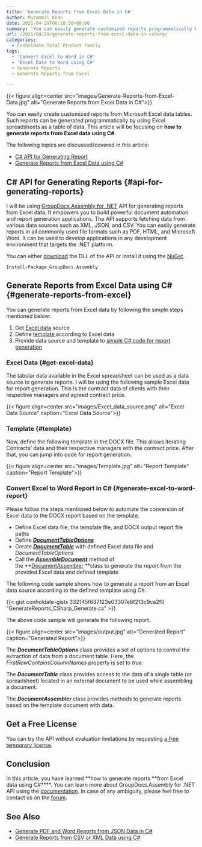 ```yaml
---
title: 'Generate Reports from Excel Data in C#'
author: Muzammil Khan
date: 2021-04-29T06:18:58+00:00
summary: 'You can easily generate customized reports programmatically by using Excel spreadsheets as a table of data. This article will be focusing on <strong>how to generate reports from Excel data using C#</strong>. '
url: /2021/04/29/generate-reports-from-excel-data-in-csharp/
categories:
  - Conholdate.Total Product Family
tags:
  - 'Convert Excel to Word in C#'
  - 'Excel Data to Word using C#'
  - Generate Reports
  - Generate Reports from Excel

---
```



{{< figure align=center src="images/Generate-Reports-from-Excel-Data.jpg" alt="Generate Reports from Excel Data in C#">}}
 

You can easily create customized reports from Microsoft Excel data tables. Such reports can be generated programmatically by using Excel spreadsheets as a table of data. This article will be focusing on&nbsp;**how to generate reports from Excel data using C#**.

The following topics are discussed/covered in this article:

  * [C# API for Generating Report][2]
  * [Generate Reports from Excel Data using C#][3]

## C# API for Generating Reports {#api-for-generating-reports}

I will be using&nbsp;[GroupDocs.Assembly for .NET][4]&nbsp;API for generating reports from Excel data. It empowers you to build powerful document automation and report generation applications. The API supports fetching data from various data sources such as XML, JSON, and CSV. You can easily generate reports in all commonly used file formats such as PDF, HTML, and Microsoft Word. It can be used to develop applications in any development environment that targets the .NET platform.

You can either&nbsp;[download][5]&nbsp;the DLL of the API or install it using the&nbsp;[NuGet][6].

<pre class="wp-block-code"><code>Install-Package GroupDocs.Assembly</code></pre>

## Generate Reports from Excel Data using C# {#generate-reports-from-excel}

You can generate reports from Excel data by following the simple steps mentioned below:

<ol id="block-7217a74c-2677-474d-aee2-df72121b5cd2">
  <li>
    Get <a href="#get-excel-data">Excel data</a> source
  </li>
  <li>
    Define <a href="#template">template </a>according to Excel data
  </li>
  <li>
    Provide data source and template to <a href="#generate-excel-to-word-report">simple C# code for report generation</a>
  </li>
</ol>

### Excel Data {#get-excel-data}

<p id="block-17f4a041-9fca-4b56-b0b9-a19227bff1fc">
  The tabular data available in the Excel spreadsheet can be used as a data source to generate reports. I will be using the following sample Excel data for report generation. This is the contract data of clients with their respective managers and agreed contract price.


{{< figure align=center src="images/Excel_data_source.png" alt="Excel Data Source" caption="Excel Data Source">}}
 

### Template {#template}

Now, define the following template in the DOCX file. This allows iterating Contracts’ data and their respective managers with the contract price. After that, you can jump into code for report generation.

{{< figure align=center src="images/Template.jpg" alt="Report Template" caption="Report Template">}}
 

### Convert Excel to Word Report in C# {#generate-excel-to-word-report}

Please follow the steps mentioned below to automate the conversion of Excel data to the DOCX report based on the template.

  * Define Excel data file, the template file, and DOCX output report file paths
  * Define _**[DocumentTableOptions][9]**_
  * Create _**[DocumentTable][10]**_ with defined Excel data file and _DocumentTableOptions_
  * Call the&nbsp;_**[AssembleDocument][11]**_&nbsp;method of the&nbsp;**[DocumentAssembler][12]&nbsp;**class to generate the report from the provided Excel data and defined template

The following code sample shows how to generate a report from an Excel data source according to the defined template using C#.

{{< gist conholdate-gists 332145f637123e03307e8f213c9ca2f0 "GenerateReports_CSharp_Generate.cs" >}}

The above code sample will generate the following report.

{{< figure align=center src="images/output.jpg" alt="Generated Report" caption="Generated Report">}}
 

The _**DocumentTableOptions**_ class provides a set of options to control the extraction of data from a document table. Here, the _FirstRowContainsColumnNames_ property is set to _true_.

The _**DocumentTable**_ class provides access to the data of a single table (or spreadsheet) located in an external document to be used while assembling a document.

The **_DocumentAssembler_** class provides methods to generate reports based on the template document with data.

## Get a Free License

You can try the API without evaluation limitations by requesting&nbsp;[a free temporary license][14].

## Conclusion

In this article, you have learned&nbsp;**how to&nbsp;generate reports **from Excel data using C#****. You can learn more about GroupDocs.Assembly for .NET API using the&nbsp;[documentation][15]. In case of any ambiguity, please feel free to contact us on the&nbsp;[forum][16].

## See Also

  * [Generate PDF and Word Reports from JSON Data in C#][17]
  * [Generate Reports from CSV or XML Data using C#][18]

 [1]: https://blog.conholdate.com/wp-content/uploads/sites/27/2021/04/Generate-Reports-from-Excel-Data.jpg
 [2]: #api-for-generating-reports
 [3]: #generate-reports-from-excel
 [4]: https://products.groupdocs.com/assembly/net
 [5]: https://downloads.groupdocs.com/assembly/net
 [6]: https://www.nuget.org/packages/GroupDocs.Assembly
 [7]: https://blog.conholdate.com/wp-content/uploads/sites/27/2021/04/Excel_data_source.png
 [8]: https://blog.conholdate.com/wp-content/uploads/sites/27/2021/04/Template.jpg
 [9]: https://apireference.groupdocs.com/assembly/net/groupdocs.assembly.data/documenttableoptions
 [10]: https://apireference.groupdocs.com/assembly/net/groupdocs.assembly.data/documenttable
 [11]: https://apireference.groupdocs.com/assembly/net/groupdocs.assembly.documentassembler/assembledocument/methods/2
 [12]: https://apireference.groupdocs.com/assembly/net/groupdocs.assembly/documentassembler
 [13]: https://blog.conholdate.com/wp-content/uploads/sites/27/2021/04/output.jpg
 [14]: https://purchase.groupdocs.com/temporary-license
 [15]: https://docs.groupdocs.com/assembly/net/
 [16]: https://forum.groupdocs.com/c/assembly/
 [17]: https://blog.groupdocs.com/2021/03/20/generate-reports-from-json-data-in-csharp/
 [18]: https://blog.groupdocs.com/2019/10/21/generate-reports-from-csv-xml-in-csharp/




